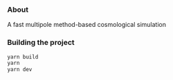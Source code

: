 ### About

A fast multipole method-based cosmological simulation

### Building the project

```sh
yarn build
yarn
yarn dev
```
